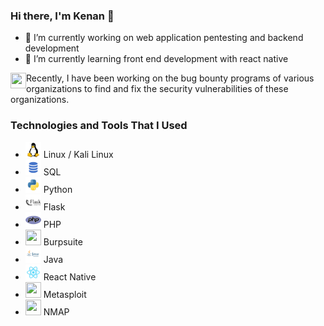 ### Hi there, I'm Kenan 👋

<!--
**kenanyararbas/kenanyararbas** is a ✨ _special_ ✨ repository because its `README.md` (this file) appears on your GitHub profile.
-->

- 🔭 I’m currently working on web application pentesting and backend development
- 🌱 I’m currently learning front end development with react native


<img align="left" src="https://unpkg.com/simple-icons@v4/icons/openbugbounty.svg" width="25" height="25" style="Color:#F67909;" /> Recently, I have been working on the bug bounty programs of various organizations to find and fix the security vulnerabilities of these organizations.

### Technologies and Tools That I Used 
<div style="align-items:center;display:inline;width:40%">
<ul align="left" display="inline">
<li><img src="https://raw.githubusercontent.com/github/explore/80688e429a7d4ef2fca1e82350fe8e3517d3494d/topics/linux/linux.png" width="25" height="25"/> Linux / Kali Linux </li>
<li><img  src="https://raw.githubusercontent.com/github/explore/80688e429a7d4ef2fca1e82350fe8e3517d3494d/topics/sql/sql.png" width="25" height="25"/> SQL </li>
<li><img  src="https://raw.githubusercontent.com/github/explore/80688e429a7d4ef2fca1e82350fe8e3517d3494d/topics/python/python.png" width="25" height="25"/> Python </li>
<li><img  src="https://raw.githubusercontent.com/github/explore/80688e429a7d4ef2fca1e82350fe8e3517d3494d/topics/flask/flask.png" width="25" height="25"/> Flask </li>
<li><img  src="https://raw.githubusercontent.com/github/explore/ccc16358ac4530c6a69b1b80c7223cd2744dea83/topics/php/php.png" width="25" height="25"/> PHP </li>
<li><img  src="https://avatars.githubusercontent.com/u/13749115?s=200&v=4" width="25" height="25"/> Burpsuite </li>
<li><img  src="https://raw.githubusercontent.com/github/explore/80688e429a7d4ef2fca1e82350fe8e3517d3494d/topics/java/java.png" width="25" height="25"/> Java </li>
<li><img  src="https://raw.githubusercontent.com/github/explore/80688e429a7d4ef2fca1e82350fe8e3517d3494d/topics/react-native/react-native.png" width="25" height="25"/> React Native </li>
<li><img  src="https://pbs.twimg.com/profile_images/580131056629735424/2ENTk2K2.png" width="25" height="25"/> Metasploit </li>
<li><img src="https://securityonline.info/wp-content/uploads/2017/02/Capture-23.png" width="25" height="25"/> NMAP </li>
</ul>
<div>


